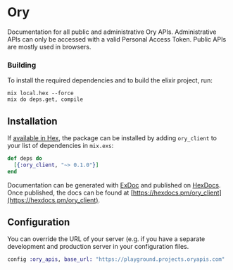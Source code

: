 # Ory

Documentation for all public and administrative Ory APIs. Administrative APIs can only be accessed with a valid Personal Access Token. Public APIs are mostly used in browsers. 

### Building

To install the required dependencies and to build the elixir project, run:
```
mix local.hex --force
mix do deps.get, compile
```

## Installation

If [available in Hex](https://hex.pm/docs/publish), the package can be installed
by adding `ory_client` to your list of dependencies in `mix.exs`:

```elixir
def deps do
  [{:ory_client, "~> 0.1.0"}]
end
```

Documentation can be generated with [ExDoc](https://github.com/elixir-lang/ex_doc)
and published on [HexDocs](https://hexdocs.pm). Once published, the docs can
be found at [https://hexdocs.pm/ory_client](https://hexdocs.pm/ory_client).


## Configuration

You can override the URL of your server (e.g. if you have a separate development and production server in your configuration files.
```elixir
config :ory_apis, base_url: "https://playground.projects.oryapis.com"
```
